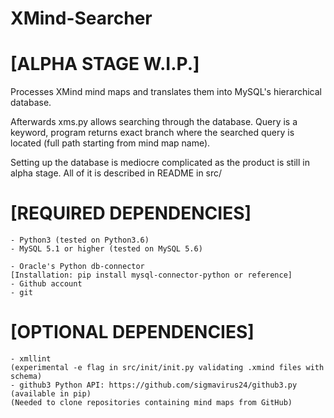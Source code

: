 # XMind-Searcher

# [ALPHA STAGE W.I.P.]

Processes XMind mind maps and translates them into MySQL's
hierarchical database.

Afterwards xms.py allows searching through the database.
Query is a keyword, program returns exact branch where the
searched query is located (full path starting from mind map name).

Setting up the database is mediocre complicated as the product
is still in alpha stage. All of it is described in README in src/

# [REQUIRED DEPENDENCIES]

	- Python3 (tested on Python3.6)
	- MySQL 5.1 or higher (tested on MySQL 5.6)

	- Oracle's Python db-connector
	[Installation: pip install mysql-connector-python or reference]
	- Github account
	- git

# [OPTIONAL DEPENDENCIES]

	- xmllint
	(experimental -e flag in src/init/init.py validating .xmind files with schema)
	- github3 Python API: https://github.com/sigmavirus24/github3.py (available in pip)
	(Needed to clone repositories containing mind maps from GitHub)
